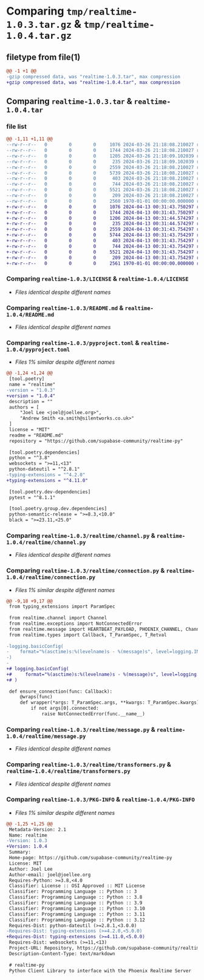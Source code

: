 # Comparing `tmp/realtime-1.0.3.tar.gz` & `tmp/realtime-1.0.4.tar.gz`

## filetype from file(1)

```diff
@@ -1 +1 @@
-gzip compressed data, was "realtime-1.0.3.tar", max compression
+gzip compressed data, was "realtime-1.0.4.tar", max compression
```

## Comparing `realtime-1.0.3.tar` & `realtime-1.0.4.tar`

### file list

```diff
@@ -1,11 +1,11 @@
--rw-r--r--   0        0        0     1076 2024-03-26 21:18:08.210027 realtime-1.0.3/LICENSE
--rw-r--r--   0        0        0     1744 2024-03-26 21:18:08.210027 realtime-1.0.3/README.md
--rw-r--r--   0        0        0     1205 2024-03-26 21:18:09.102039 realtime-1.0.3/pyproject.toml
--rw-r--r--   0        0        0      235 2024-03-26 21:18:09.102039 realtime-1.0.3/realtime/__init__.py
--rw-r--r--   0        0        0     2559 2024-03-26 21:18:08.210027 realtime-1.0.3/realtime/channel.py
--rw-r--r--   0        0        0     5739 2024-03-26 21:18:08.210027 realtime-1.0.3/realtime/connection.py
--rw-r--r--   0        0        0      403 2024-03-26 21:18:08.210027 realtime-1.0.3/realtime/exceptions.py
--rw-r--r--   0        0        0      744 2024-03-26 21:18:08.210027 realtime-1.0.3/realtime/message.py
--rw-r--r--   0        0        0     5521 2024-03-26 21:18:08.210027 realtime-1.0.3/realtime/transformers.py
--rw-r--r--   0        0        0      209 2024-03-26 21:18:08.210027 realtime-1.0.3/realtime/types.py
--rw-r--r--   0        0        0     2560 1970-01-01 00:00:00.000000 realtime-1.0.3/PKG-INFO
+-rw-r--r--   0        0        0     1076 2024-04-13 00:31:43.750297 realtime-1.0.4/LICENSE
+-rw-r--r--   0        0        0     1744 2024-04-13 00:31:43.750297 realtime-1.0.4/README.md
+-rw-r--r--   0        0        0     1206 2024-04-13 00:31:44.574297 realtime-1.0.4/pyproject.toml
+-rw-r--r--   0        0        0      235 2024-04-13 00:31:44.574297 realtime-1.0.4/realtime/__init__.py
+-rw-r--r--   0        0        0     2559 2024-04-13 00:31:43.754297 realtime-1.0.4/realtime/channel.py
+-rw-r--r--   0        0        0     5744 2024-04-13 00:31:43.754297 realtime-1.0.4/realtime/connection.py
+-rw-r--r--   0        0        0      403 2024-04-13 00:31:43.754297 realtime-1.0.4/realtime/exceptions.py
+-rw-r--r--   0        0        0      744 2024-04-13 00:31:43.754297 realtime-1.0.4/realtime/message.py
+-rw-r--r--   0        0        0     5521 2024-04-13 00:31:43.754297 realtime-1.0.4/realtime/transformers.py
+-rw-r--r--   0        0        0      209 2024-04-13 00:31:43.754297 realtime-1.0.4/realtime/types.py
+-rw-r--r--   0        0        0     2561 1970-01-01 00:00:00.000000 realtime-1.0.4/PKG-INFO
```

### Comparing `realtime-1.0.3/LICENSE` & `realtime-1.0.4/LICENSE`

 * *Files identical despite different names*

### Comparing `realtime-1.0.3/README.md` & `realtime-1.0.4/README.md`

 * *Files identical despite different names*

### Comparing `realtime-1.0.3/pyproject.toml` & `realtime-1.0.4/pyproject.toml`

 * *Files 1% similar despite different names*

```diff
@@ -1,24 +1,24 @@
 [tool.poetry]
 name = "realtime"
-version = "1.0.3"
+version = "1.0.4"
 description = ""
 authors = [
     "Joel Lee <joel@joellee.org>",
     "Andrew Smith <a.smith@silentworks.co.uk>"
 ]
 license = "MIT"
 readme = "README.md"
 repository = "https://github.com/supabase-community/realtime-py"
 
 [tool.poetry.dependencies]
 python = "^3.8"
 websockets = ">=11,<13"
 python-dateutil = "^2.8.1"
-typing-extensions = "^4.2.0"
+typing-extensions = "^4.11.0"
 
 [tool.poetry.dev-dependencies]
 pytest = "^8.1.1"
 
 [tool.poetry.group.dev.dependencies]
 python-semantic-release = ">=8.3,<10.0"
 black = ">=23.11,<25.0"
```

### Comparing `realtime-1.0.3/realtime/channel.py` & `realtime-1.0.4/realtime/channel.py`

 * *Files identical despite different names*

### Comparing `realtime-1.0.3/realtime/connection.py` & `realtime-1.0.4/realtime/connection.py`

 * *Files 1% similar despite different names*

```diff
@@ -9,18 +9,17 @@
 from typing_extensions import ParamSpec
 
 from realtime.channel import Channel
 from realtime.exceptions import NotConnectedError
 from realtime.message import HEARTBEAT_PAYLOAD, PHOENIX_CHANNEL, ChannelEvents, Message
 from realtime.types import Callback, T_ParamSpec, T_Retval
 
-logging.basicConfig(
-    format="%(asctime)s:%(levelname)s - %(message)s", level=logging.INFO
-)
-
+# logging.basicConfig(
+#     format="%(asctime)s:%(levelname)s - %(message)s", level=logging.INFO
+# )
 
 def ensure_connection(func: Callback):
     @wraps(func)
     def wrapper(*args: T_ParamSpec.args, **kwargs: T_ParamSpec.kwargs) -> T_Retval:
         if not args[0].connected:
             raise NotConnectedError(func.__name__)
```

### Comparing `realtime-1.0.3/realtime/message.py` & `realtime-1.0.4/realtime/message.py`

 * *Files identical despite different names*

### Comparing `realtime-1.0.3/realtime/transformers.py` & `realtime-1.0.4/realtime/transformers.py`

 * *Files identical despite different names*

### Comparing `realtime-1.0.3/PKG-INFO` & `realtime-1.0.4/PKG-INFO`

 * *Files 1% similar despite different names*

```diff
@@ -1,25 +1,25 @@
 Metadata-Version: 2.1
 Name: realtime
-Version: 1.0.3
+Version: 1.0.4
 Summary: 
 Home-page: https://github.com/supabase-community/realtime-py
 License: MIT
 Author: Joel Lee
 Author-email: joel@joellee.org
 Requires-Python: >=3.8,<4.0
 Classifier: License :: OSI Approved :: MIT License
 Classifier: Programming Language :: Python :: 3
 Classifier: Programming Language :: Python :: 3.8
 Classifier: Programming Language :: Python :: 3.9
 Classifier: Programming Language :: Python :: 3.10
 Classifier: Programming Language :: Python :: 3.11
 Classifier: Programming Language :: Python :: 3.12
 Requires-Dist: python-dateutil (>=2.8.1,<3.0.0)
-Requires-Dist: typing-extensions (>=4.2.0,<5.0.0)
+Requires-Dist: typing-extensions (>=4.11.0,<5.0.0)
 Requires-Dist: websockets (>=11,<13)
 Project-URL: Repository, https://github.com/supabase-community/realtime-py
 Description-Content-Type: text/markdown
 
 # realtime-py
 Python Client Library to interface with the Phoenix Realtime Server
```

